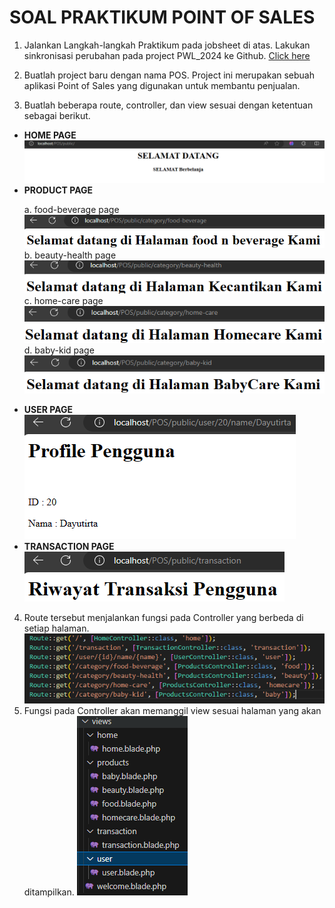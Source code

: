# SOAL PRAKTIKUM POINT OF SALES

1. Jalankan Langkah-langkah Praktikum pada jobsheet di atas. Lakukan sinkronisasi perubahan pada project PWL_2024 ke Github. 
[Click here](https://github.com/dayutirta/PWL_2024) 

2. Buatlah project baru dengan nama POS. Project ini merupakan sebuah aplikasi Point of Sales yang digunakan untuk membantu penjualan. <p>
3. Buatlah beberapa route, controller, dan view sesuai dengan ketentuan sebagai berikut. <p>
- <B>HOME PAGE</B>
![alt text](image.png)
- <B>PRODUCT PAGE<p></B>
a. food-beverage page 
![alt text](image-1.png)
b. beauty-health  page 
![alt text](image-2.png)
c. home-care page 
![alt text](image-3.png)
d. baby-kid page 
![alt text](image-4.png)
- <B>USER PAGE</B>
![alt text](image-5.png)
- <B>TRANSACTION PAGE</B>
![alt text](image-6.png)

4. Route tersebut menjalankan fungsi pada Controller yang berbeda di setiap halaman. 
![alt text](image-7.png)
5. Fungsi pada Controller akan memanggil view sesuai halaman yang akan ditampilkan. 
![alt text](image-8.png)